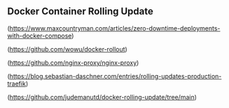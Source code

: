 ## Docker Container Rolling Update


(https://www.maxcountryman.com/articles/zero-downtime-deployments-with-docker-compose)

(https://github.com/wowu/docker-rollout)

(https://github.com/nginx-proxy/nginx-proxy)

(https://blog.sebastian-daschner.com/entries/rolling-updates-production-traefik)

(https://github.com/judemanutd/docker-rolling-update/tree/main)
